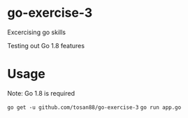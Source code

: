 # go-exercise-3
Excercising go skills

Testing out Go 1.8 features

# Usage
Note: Go 1.8 is required

`go get -u github.com/tosan88/go-exercise-3`
`go run app.go`